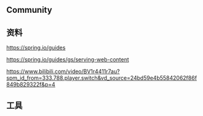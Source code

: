## Community

## 资料
https://spring.io/guides

https://spring.io/guides/gs/serving-web-content

https://www.bilibili.com/video/BV1r4411r7au?spm_id_from=333.788.player.switch&vd_source=24bd59e4b55842062f86f849b829322f&p=4

## 工具
